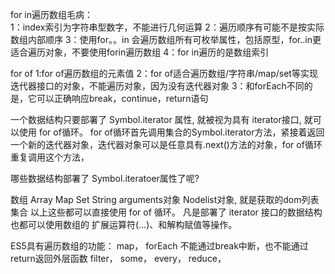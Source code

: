 
for in遍历数组毛病：    
    1：index索引为字符串型数字，不能进行几何运算
    2：遍历顺序有可能不是按实际数组内部顺序
    3：使用for。。in 会遍历数组所有可枚举属性，包括原型，for..in更适合遍历对象，不要使用forin遍历数组
    4：for in遍历的是数组索引

for of
    1:for of遍历数组的元素值
    2：for of适合遍历数组/字符串/map/set等实现迭代器接口的对象，不能遍历对象，因为没有迭代器对象
    3：和forEach不同的是，它可以正确响应break，continue，return语句

一个数据结构只要部署了 Symbol.iterator 属性, 就被视为具有 iterator接口, 就可以使用 for of循环。
for of循环首先调用集合的Symbol.iterator方法，紧接着返回一个新的迭代器对象，迭代器对象可以是任意具有.next()方法的对象，for of循环重复调用这个方法，


哪些数据结构部署了 Symbol.iteratoer属性了呢?

数组 Array
Map
Set
String
arguments对象
Nodelist对象, 就是获取的dom列表集合
以上这些都可以直接使用 for of 循环。 凡是部署了 iterator 接口的数据结构也都可以使用数组的 扩展运算符(…)、和解构赋值等操作。

ES5具有遍历数组的功能：
map，
forEach 不能通过break中断，也不能通过return返回外层函数
filter，
some，
every，
reduce，

